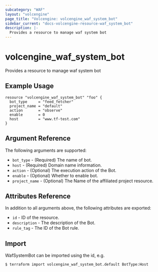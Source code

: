 ```yaml
---
subcategory: "WAF"
layout: "volcengine"
page_title: "Volcengine: volcengine_waf_system_bot"
sidebar_current: "docs-volcengine-resource-waf_system_bot"
description: |-
  Provides a resource to manage waf system bot
---
```

# volcengine_waf_system_bot
Provides a resource to manage waf system bot
## Example Usage
```hcl
resource "volcengine_waf_system_bot" "foo" {
  bot_type     = "feed_fetcher"
  project_name = "default"
  action       = "observe"
  enable       = 0
  host         = "www.tf-test.com"
}
```
## Argument Reference
The following arguments are supported:
* `bot_type` - (Required) The name of bot.
* `host` - (Required) Domain name information.
* `action` - (Optional) The execution action of the Bot.
* `enable` - (Optional) Whether to enable bot.
* `project_name` - (Optional) The Name of the affiliated project resource.

## Attributes Reference
In addition to all arguments above, the following attributes are exported:
* `id` - ID of the resource.
* `description` - The description of the Bot.
* `rule_tag` - The ID of the Bot rule.


## Import
WafSystemBot can be imported using the id, e.g.
```
$ terraform import volcengine_waf_system_bot.default BotType:Host
```

